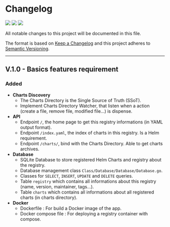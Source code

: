 # Changelog
[![](https://badgen.net/github/tag/BenjaminFourmaux/Helm-Registry?cache=600)]() [![](https://badgen.net/github/release/BenjaminFourmaux/Helm-Registry?cache=600)]() [![](https://badgen.net/github/tags/BenjaminFourmaux/Helm-Registry)]()

All notable changes to this project will be documented in this file.

The format is based on [Keep a Changelog](https://keepachangelog.com/en/1.1.0/) and this project adheres to [Semantic Versioning](https://semver.org/spec/v2.0.0.html).

---

## V.1.0 - Basics features requirement 
### Added
- **Charts Discovery**
	- The Charts Directory is the Single Source of Truth (SSoT).
	- Implement Charts Directory Watcher, that listen when a action (create a file, remove file, modified file...) is dispense.
- **API**
	- Endpoint `/`, the home page to get this registry informations (in YAML output format).
	- Endpoint `/index.yaml`, the index of charts in this registry. Is a Helm requirement.
	- Endpoint `/charts/`, bind with the Charts Directory. Able to get charts archives.
- **Database**
	- SQLite Database to store registered Helm Charts and registry about the registry.
	- Database management class `Class/Database/Database/Database.go`.
	- Classes for `SELECT`, `INSERT`, `UPDATE` and `DELETE` queries.
	- Table `registry` which contains all informations about this registry (name, version, maintainer, tags...).
	- Table `charts` which contains all informations about all registered charts (in charts directory).
- **Docker**
	- Dockerfile : For build a Docker image of the app.
	- Docker compose file :  For deploying a registry container with compose.